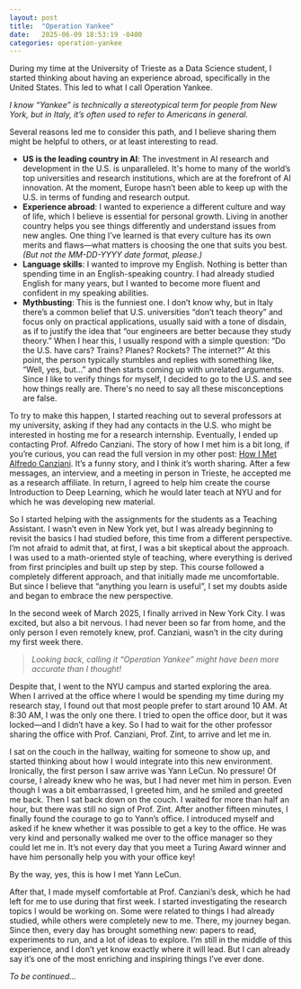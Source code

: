 ```yaml
---
layout: post
title:  "Operation Yankee"
date:   2025-06-09 18:53:19 -0400
categories: operation-yankee
---
```


During my time at the University of Trieste as a Data Science student, I started thinking about having an experience abroad, specifically in the United States. This led to what I call Operation Yankee.

*I know “Yankee” is technically a stereotypical term for people from New York, but in Italy, it’s often used to refer to Americans in general.*

Several reasons led me to consider this path, and I believe sharing them might be helpful to others, or at least interesting to read.

- **US is the leading country in AI**: The investment in AI research and development in the U.S. is unparalleled. It's home to many of the world’s top universities and research institutions, which are at the forefront of AI innovation. At the moment, Europe hasn’t been able to keep up with the U.S. in terms of funding and research output.
- **Experience abroad**: I wanted to experience a different culture and way of life, which I believe is essential for personal growth. Living in another country helps you see things differently and understand issues from new angles. One thing I’ve learned is that every culture has its own merits and flaws—what matters is choosing the one that suits you best.
*(But not the MM-DD-YYYY date format, please.)*
- **Language skills**: I wanted to improve my English. Nothing is better than spending time in an English-speaking country. I had already studied English for many years, but I wanted to become more fluent and confident in my speaking abilities.
- **Mythbusting**: This is the funniest one. I don’t know why, but in Italy there’s a common belief that U.S. universities “don’t teach theory” and focus only on practical applications, usually said with a tone of disdain, as if to justify the idea that “our engineers are better because they study theory.”
When I hear this, I usually respond with a simple question:
“Do the U.S. have cars? Trains? Planes? Rockets? The internet?”
At this point, the person typically stumbles and replies with something like, “Well, yes, but…” and then starts coming up with unrelated arguments.
Since I like to verify things for myself, I decided to go to the U.S. and see how things really are. There's no need to say all these misconceptions are false.

To try to make this happen, I started reaching out to several professors at my university, asking if they had any contacts in the U.S. who might be interested in hosting me for a research internship. Eventually, I ended up contacting Prof. Alfredo Canziani.
The story of how I met him is a bit long, if you’re curious, you can read the full version in my other post: [How I Met Alfredo Canziani](/operation-yankee/2025/06/09/himac). It’s a funny story, and I think it’s worth sharing.
After a few messages, an interview, and a meeting in person in Trieste, he accepted me as a research affiliate. In return, I agreed to help him create the course Introduction to Deep Learning, which he would later teach at NYU and for which he was developing new material. 

So I started helping with the assignments for the students as a Teaching Assistant. I wasn’t even in New York yet, but I was already beginning to revisit the basics I had studied before, this time from a different perspective.
I’m not afraid to admit that, at first, I was a bit skeptical about the approach. I was used to a math-oriented style of teaching, where everything is derived from first principles and built up step by step. This course followed a completely different approach, and that initially made me uncomfortable.
But since I believe that “anything you learn is useful”, I set my doubts aside and began to embrace the new perspective.

In the second week of March 2025, I finally arrived in New York City. I was excited, but also a bit nervous. I had never been so far from home, and the only person I even remotely knew, prof. Canziani, wasn’t in the city during my first week there. 

> *Looking back, calling it “Operation Yankee” might have been more accurate than I thought!*

Despite that, I went to the NYU campus and started exploring the area. When I arrived at the office where I would be spending my time during my research stay, I found out that most people prefer to start around 10 AM. At 8:30 AM, I was the only one there. I tried to open the office door, but it was locked—and I didn’t have a key. So I had to wait for the other professor sharing the office with Prof. Canziani, Prof. Zint, to arrive and let me in.

I sat on the couch in the hallway, waiting for someone to show up, and started thinking about how I would integrate into this new environment.
Ironically, the first person I saw arrive was Yann LeCun. No pressure!
Of course, I already knew who he was, but I had never met him in person. Even though I was a bit embarrassed, I greeted him, and he smiled and greeted me back. Then I sat back down on the couch.
I waited for more than half an hour, but there was still no sign of Prof. Zint. After another fifteen minutes, I finally found the courage to go to Yann’s office. I introduced myself and asked if he knew whether it was possible to get a key to the office. He was very kind and personally walked me over to the office manager so they could let me in. It’s not every day that you meet a Turing Award winner and have him personally help you with your office key!

By the way, yes, this is how I met Yann LeCun.

After that, I made myself comfortable at Prof. Canziani’s desk, which he had left for me to use during that first week. I started investigating the research topics I would be working on. Some were related to things I had already studied, while others were completely new to me. There, my journey began.
Since then, every day has brought something new: papers to read, experiments to run, and a lot of ideas to explore. I’m still in the middle of this experience, and I don’t yet know exactly where it will lead. But I can already say it’s one of the most enriching and inspiring things I’ve ever done.

*To be continued...*






